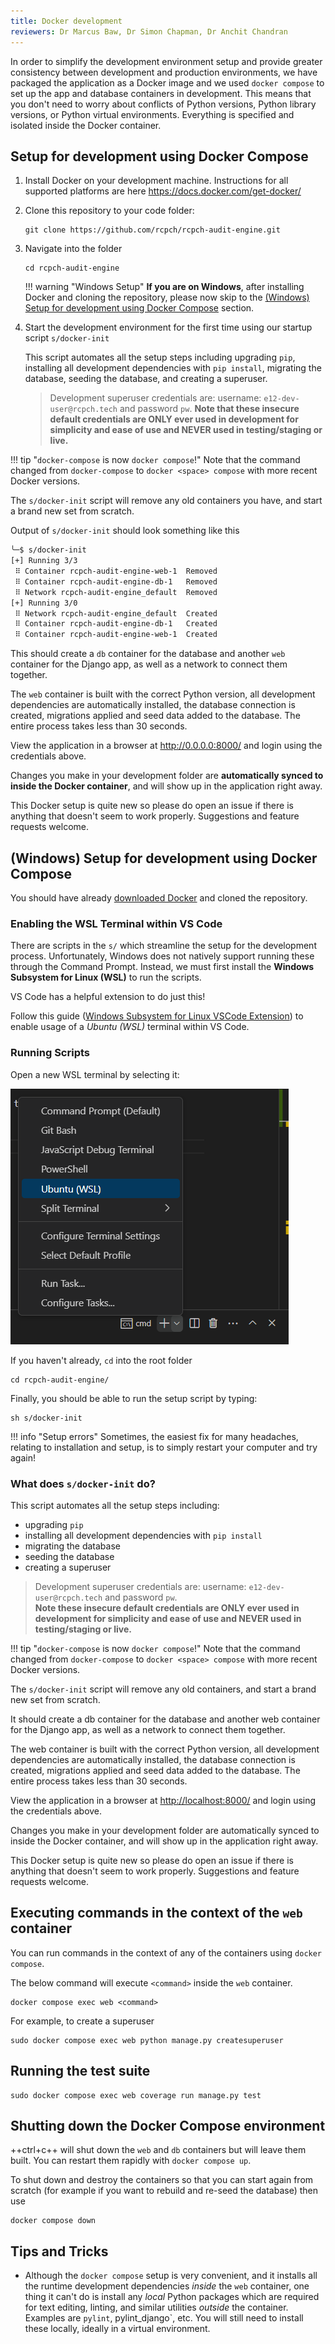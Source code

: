 ```yaml
---
title: Docker development
reviewers: Dr Marcus Baw, Dr Simon Chapman, Dr Anchit Chandran
---
```


In order to simplify the development environment setup and provide greater consistency between development and production environments, we have packaged the application as a Docker image and we used `docker compose` to set up the app and database containers in development. This means that you don't need to worry about conflicts of Python versions, Python library versions, or Python virtual environments. Everything is specified and isolated inside the Docker container.

## Setup for development using Docker Compose

1. Install Docker on your development machine. Instructions for all supported platforms are here <https://docs.docker.com/get-docker/>

1. Clone this repository to your code folder:

    ```console
    git clone https://github.com/rcpch/rcpch-audit-engine.git
    ```

1. Navigate into the folder

    ```console
    cd rcpch-audit-engine
    ```

    !!! warning "Windows Setup"
        **If you are on Windows**, after installing Docker and cloning the repository, please now skip to the [(Windows) Setup for development using Docker Compose](./docker-setup.md#windows-setup-for-development-using-docker-compose) section.

1. Start the development environment for the first time using our startup script
`s/docker-init`  

    This script automates all the setup steps including upgrading `pip`, installing all development dependencies with `pip install`, migrating the database, seeding the database, and creating a superuser.

    > Development superuser credentials are: username: `e12-dev-user@rcpch.tech` and password `pw`.
    > **Note that these insecure default credentials are ONLY ever used in development for simplicity and ease of use and NEVER used in testing/staging or live.**

!!! tip "`docker-compose` is now `docker compose`!" 
    Note that the command changed from `docker-compose` to `docker <space> compose` with more recent Docker versions.

The `s/docker-init` script will remove any old containers you have, and start a brand new set from scratch.

Output of `s/docker-init` should look something like this
```bash
╰─$ s/docker-init 
[+] Running 3/3
 ⠿ Container rcpch-audit-engine-web-1  Removed                                                          0.0s
 ⠿ Container rcpch-audit-engine-db-1   Removed                                                          0.0s
 ⠿ Network rcpch-audit-engine_default  Removed                                                          0.2s
[+] Running 3/0
 ⠿ Network rcpch-audit-engine_default  Created                                                          0.0s
 ⠿ Container rcpch-audit-engine-db-1   Created                                                          0.0s
 ⠿ Container rcpch-audit-engine-web-1  Created                                                          0.0s
```

This should create a `db` container for the database and another `web` container for the Django app, as well as a network to connect them together.

The `web` container is built with the correct Python version, all development dependencies are automatically installed, the database connection is created, migrations applied and seed data added to the database. The entire process takes less than 30 seconds.

View the application in a browser at <http://0.0.0.0:8000/> and login using the credentials above.

Changes you make in your development folder are **automatically synced to inside the Docker container**, and will show up in the application right away.

This Docker setup is quite new so please do open an issue if there is anything that doesn't seem to work properly. Suggestions and feature requests welcome.

## (Windows) Setup for development using Docker Compose

You should have already [downloaded Docker](https://docs.docker.com/get-docker/) and cloned the repository.

### Enabling the WSL Terminal within VS Code

There are scripts in the `s/` which streamline the setup for the development process. Unfortunately, Windows does not natively support running these through the Command Prompt. Instead, we must first install the **Windows Subsystem for Linux (WSL)** to run the scripts.

VS Code has a helpful extension to do just this!

Follow this guide ([Windows Subsystem for Linux VSCode Extension](https://code.visualstudio.com/docs/remote/wsl-tutorial)) to enable usage of a *Ubuntu (WSL)* terminal within VS Code.

### Running Scripts

Open a new WSL terminal by selecting it:

![Screenshot of WSL Terminal in VS Code](../_assets/_images/windev_wsl_terminal.png)

If you haven't already, `cd` into the root folder

```console
cd rcpch-audit-engine/
```

Finally, you should be able to run the setup script by typing:

```console
sh s/docker-init
```

!!! info "Setup errors"
    Sometimes, the easiest fix for many headaches, relating to installation and setup, is to simply restart your computer and try again!

### What does `s/docker-init` do?

This script automates all the setup steps including:

- upgrading `pip`
- installing all development dependencies with `pip install`
- migrating the database
- seeding the database
- creating a superuser

> Development superuser credentials are: username: `e12-dev-user@rcpch.tech` and password `pw`.
> <br> **Note these insecure default credentials are ONLY ever used in development for simplicity and ease of use and NEVER used in testing/staging or live.**

!!! tip "`docker-compose` is now `docker compose`!"
    Note that the command changed from `docker-compose` to `docker <space> compose` with more recent Docker versions.

The `s/docker-init` script will remove any old containers, and start a brand new set from scratch.

It should create a db container for the database and another web container for the Django app, as well as a network to connect them together.

The web container is built with the correct Python version, all development dependencies are automatically installed, the database connection is created, migrations applied and seed data added to the database. The entire process takes less than 30 seconds.

View the application in a browser at <http://localhost:8000/> and login using the credentials above.

Changes you make in your development folder are automatically synced to inside the Docker container, and will show up in the application right away.

This Docker setup is quite new so please do open an issue if there is anything that doesn't seem to work properly. Suggestions and feature requests welcome.

## Executing commands in the context of the `web` container

You can run commands in the context of any of the containers using `docker compose`.

The below command will execute `<command>` inside the `web` container.

```console
docker compose exec web <command>
```

For example, to create a superuser

```console
sudo docker compose exec web python manage.py createsuperuser
```

## Running the test suite

```console
sudo docker compose exec web coverage run manage.py test
```

## Shutting down the Docker Compose environment

++ctrl+c++ will shut down the `web` and `db` containers but will leave them built. You can restart them rapidly with `docker compose up`.

To shut down and destroy the containers so that you can start again from scratch (for example if you want to rebuild and re-seed the database) then use

```console
docker compose down
```

## Tips and Tricks

* Although the `docker compose` setup is very convenient, and it installs all the runtime development dependencies _inside_ the `web` container, one thing it can't do is install any _local_ Python packages which are required for text editing, linting, and similar utilities _outside_ the container. Examples are `pylint`, pylint_django`, etc. You will still need to install these locally, ideally in a virtual environment.